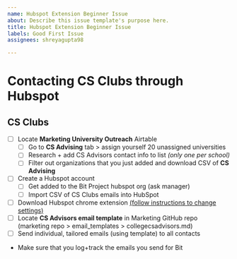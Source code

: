 ```yaml
---
name: Hubspot Extension Beginner Issue
about: Describe this issue template's purpose here.
title: Hubspot Extension Beginner Issue
labels: Good First Issue
assignees: shreyagupta98

---
```


# Contacting CS Clubs through Hubspot
## CS Clubs
- [ ] Locate **Marketing University Outreach** Airtable
  - [ ] Go to **CS Advising** tab > assign yourself 20 unassigned universities 
  - [ ] Research + add CS Advisors contact info to list *(only one per school)*
  - [ ] Filter out organizations that you just added and download CSV of **CS Advising**
- [ ] Create a Hubspot account
  - [ ] Get added to the Bit Project hubspot org (ask manager)
  - [ ] Import CSV of CS Clubs emails into HubSpot
- [ ] Download Hubspot chrome extension [(follow instructions to change settings)](https://about.bitproject.org/teams/marketing/growth-marketing/airtable-and-hubspot#hubspot)
- [ ] Locate **CS Advisors email template** in Marketing GitHub repo (marketing repo > email_templates > collegecsadvisors.md)
- [ ] Send individual, tailored emails (using template) to all contacts
- Make sure that you log+track the emails you send for Bit
